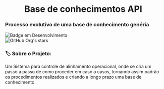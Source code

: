 
<h1 align="center">Base de conhecimentos API</h1>

### Processo evolutivo de uma base de conhecimento genéria
![Badge em Desenvolvimento](http://img.shields.io/static/v1?label=STATUS&message=EM%20DESENVOLVIMENTO&color=GREEN&style=for-the-badge)<br>
![GitHub Org's stars](https://img.shields.io/github/stars/cizux?style=social)

###  🏷️ Sobre o Projeto: <br>
Um Sistema para controle de alinhamento operacional, onde se cria um passo a passo de como proceder em caso a casos, tornando assim padrão os procedimentos realizados e criando a longo prazo uma base de conhecimento.
